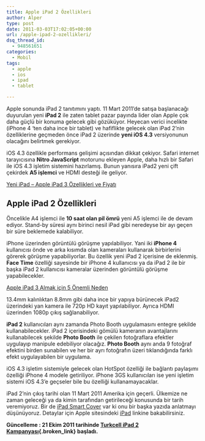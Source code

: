 ```yaml
---
title: Apple iPad 2 Özellikleri
author: Alper
type: post
date: 2011-03-03T17:02:05+00:00
url: /apple-ipad-2-ozellikleri/
dsq_thread_id:
  - 948561651
categories:
  - Mobil
tags:
  - apple
  - ios
  - ipad
  - tablet

---
```

Apple sonunda iPad 2 tanıtımını yaptı. 11 Mart 2011&#8217;de satışa başlanacağı duyurulan yeni **iPad 2** ile zaten tablet pazar payında lider olan Apple çok daha güçlü bir konuma gelecek gibi gözüküyor. Heyecan verici incelikte (iPhone 4 &#8216;ten daha ince bir tablet) ve hafiflikte gelecek olan iPad 2&#8217;nin özelliklerine geçmeden önce iPad 2 üzerinde **yeni iOS 4.3** versiyonunun olacağını belirtmek gerekiyor.

iOS 4.3 özellikle performans gelişimi açısından dikkat çekiyor. Safari internet tarayıcısına **Nitro JavaScript** motorunu ekleyen Apple, daha hızlı bir Safari ile iOS 4.3 işletim sistemini hazırlamış. Bunun yanısıra iPad2 yeni çift çekirdek **A5 işlemci** ve HDMI desteği ile geliyor.

<p class="sarinfo">
  <a title="Yeni iPad – Apple iPad 3 Özellikleri ve Fiyatı" href="https://www.murekkep.org/yeni-ipad-apple-ipad-3-ozellikleri-ve-fiyati-8093" target="_blank" class="broken_link">Yeni iPad – Apple iPad 3 Özellikleri ve Fiyatı</a>
</p>

## Apple iPad 2 Özellikleri

Öncelikle A4 işlemci ile **10 saat olan pil ömrü** yeni A5 işlemci ile de devam ediyor. Stand-by süresi aynı birinci nesil iPad gibi neredeyse bir ayı geçen bir süre beklemede kalabiliyor.

iPhone üzerinden görüntülü görüşme yapılabiliyor. Yani iki **iPhone 4** kullanıcısı önde ve arka kısımda olan kameraları kullanarak birbirlerini görerek görüşme yapabiliyorlar. Bu özellik yeni iPad 2 içerisine de eklenmiş. **Face Time** özelliği sayesinde bir iPhone 4 kullanıcısı ya da iPad 2 ile bir başka iPad 2 kullanıcısı kameralar üzerinden görüntülü görüşme yapabilecekler.

<p class="mavinfo">
  <a title="Apple iPad 3 Almak için 5 Önemli Neden" href="https://www.murekkep.org/apple-ipad-3-almak-icin-5-onemli-neden-8061" target="_blank" class="broken_link">Apple iPad 3 Almak için 5 Önemli Neden</a>
</p>

13.4mm kalınlıktan 8.8mm gibi daha ince bir yapıya bürünecek iPad2 üzerindeki yan kamera ile 720p HD kayıt yapılabiliyor. Ayrıca HDMI üzerinden 1080p çıkış sağlanabiliyor.

**iPad 2** kullanıcıları aynı zamanda Photo Booth uygulamasını entegre şekilde kullanabilecekler. iPad 2 içerisindeki gömülü kameranın avantajlarını kullanabilecek şekilde **Photo Booth** ile çekilen fotoğraflara efektler uygulayıp manipule edebiliyor olacağız. **Photo Booth** aynı anda 9 fotoğraf efektini birden sunabilen ve her bir ayrı fotoğrafın üzeri tıklandığında farklı efekt uygulayabilen bir uygulama.

iOS 4.3 işletim sistemiyle gelecek olan HotSpot özelliği ile bağlantı paylaşımı özelliği iPhone 4 modele getiriliyor. iPhone 3GS kullanıcıları ise yeni işletim sistemi iOS 4.3&#8217;e geçseler bile bu özelliği kullanamayacaklar.

iPad 2&#8217;nin çıkış tarihi olan 11 Mart 2011 Amerika için geçerli. Ülkemize ne zaman geleceği ya da kimin tarafından getirileceği konusunda bir tarih veremiyoruz. Bir de <a href="https://www.apple.com/ipad/smart-cover/" target="_blank" class="broken_link">iPad Smart Cover</a> var ki onu bir başka yazıda anlatmayı düşünüyoruz. Detaylar için Apple sitesindeki <a href="https://www.apple.com/ipad/" target="_blank">iPad</a> linkine bakabilirsiniz.

**Güncelleme : 21 Ekim 2011 tarihinde [Turkcell iPad 2 Kampanyası][1]{.broken_link} başladı.**

 [1]: https://www.murekkep.org/turkcell-ipad-2-kampanyasi-6893 "Turkcell iPad 2 Kampanyası"